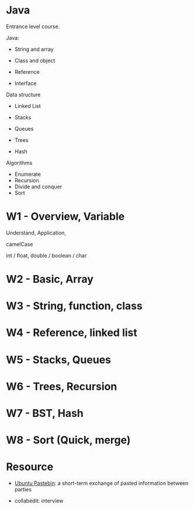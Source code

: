# Java

Entrance level course. 

Java:

- String and array

- Class and object

- Reference

- Interface

Data structure

- Linked List

- Stacks

- Queues

- Trees

- Hash

Algorithms

- Enumerate
- Recursion
- Divide and conquer
- Sort

# W1 - Overview, Variable

Understand, Application, 

camelCase

int / float, double / boolean / char

# W2 - Basic, Array

# W3 - String, function, class

# W4 - Reference, linked list

# W5 - Stacks, Queues

# W6 - Trees, Recursion

# W7 - BST, Hash

# W8 - Sort (Quick, merge)

# Resource

- [Ubuntu Pastebin](https://paste.ubuntu.com/): a short-term exchange of pasted information between parties        

- collabedit: interview

